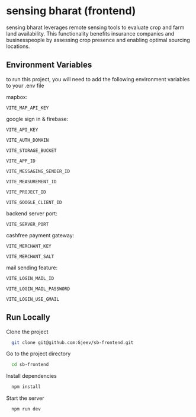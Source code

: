 
# sensing bharat (frontend)

sensing bharat leverages remote sensing tools to evaluate crop and farm land availability. This functionality benefits insurance companies and businesspeople by assessing crop presence and enabling optimal sourcing locations. 



## Environment Variables

to run this project, you will need to add the following environment variables to your .env file

mapbox:

`VITE_MAP_API_KEY` 

google sign in & firebase: 

`VITE_API_KEY`

`VITE_AUTH_DOMAIN`

`VITE_STORAGE_BUCKET`

`VITE_APP_ID`

`VITE_MESSAGING_SENDER_ID`

`VITE_MEASUREMENT_ID`

`VITE_PROJECT_ID`

`VITE_GOOGLE_CLIENT_ID`

backend server port:

`VITE_SERVER_PORT`

cashfree payment gateway:

`VITE_MERCHANT_KEY`

`VITE_MERCHANT_SALT`

mail sending feature:

`VITE_LOGIN_MAIL_ID`

`VITE_LOGIN_MAIL_PASSWORD`

`VITE_LOGIN_USE_GMAIL`


## Run Locally

Clone the project

```bash
  git clone git@github.com:Gjeev/sb-frontend.git
```

Go to the project directory

```bash
  cd sb-frontend
```

Install dependencies

```bash
  npm install
```

Start the server

```bash
  npm run dev
```

